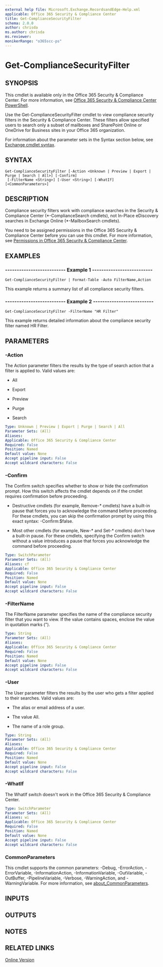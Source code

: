 ```yaml
---
external help file: Microsoft.Exchange.RecordsandEdge-Help.xml
applicable: Office 365 Security & Compliance Center
title: Get-ComplianceSecurityFilter
schema: 2.0.0
author: chrisda
ms.author: chrisda
ms.reviewer:
monikerRange: "o365scc-ps"
---
```


# Get-ComplianceSecurityFilter

## SYNOPSIS
This cmdlet is available only in the Office 365 Security & Compliance Center. For more information, see [Office 365 Security & Compliance Center PowerShell](https://docs.microsoft.com/powershell/exchange/office-365-scc/office-365-scc-powershell).

Use the Get-ComplianceSecurityFilter cmdlet to view compliance security filters in the Security & Compliance Center. These filters allow specified users to search only a subset of mailboxes and SharePoint Online or OneDrive for Business sites in your Office 365 organization.

For information about the parameter sets in the Syntax section below, see [Exchange cmdlet syntax](https://docs.microsoft.com/powershell/exchange/exchange-server/exchange-cmdlet-syntax).

## SYNTAX

```
Get-ComplianceSecurityFilter [-Action <Unknown | Preview | Export | Purge | Search | All>] [-Confirm]
 [-FilterName <String>] [-User <String>] [-WhatIf] [<CommonParameters>]
```

## DESCRIPTION
Compliance security filters work with compliance searches in the Security & Compliance Center (\*-ComplianceSearch cmdlets), not In-Place eDiscovery searches in Exchange Online (\*-MailboxSearch cmdlets).

You need to be assigned permissions in the Office 365 Security & Compliance Center before you can use this cmdlet. For more information, see [Permissions in Office 365 Security & Compliance Center](https://go.microsoft.com/fwlink/p/?LinkId=511920).

## EXAMPLES

### -------------------------- Example 1 --------------------------
```
Get-ComplianceSecurityFilter | Format-Table -Auto FilterName,Action
```

This example returns a summary list of all compliance security filters.

### -------------------------- Example 2 --------------------------
```
Get-ComplianceSecurityFilter -FilterName "HR Filter"
```

This example returns detailed information about the compliance security filter named HR Filter.

## PARAMETERS

### -Action
The Action parameter filters the results by the type of search action that a filter is applied to. Valid values are:

- All

- Export

- Preview

- Purge

- Search

```yaml
Type: Unknown | Preview | Export | Purge | Search | All
Parameter Sets: (All)
Aliases:
Applicable: Office 365 Security & Compliance Center
Required: False
Position: Named
Default value: None
Accept pipeline input: False
Accept wildcard characters: False
```

### -Confirm
The Confirm switch specifies whether to show or hide the confirmation prompt. How this switch affects the cmdlet depends on if the cmdlet requires confirmation before proceeding.

- Destructive cmdlets (for example, Remove-\* cmdlets) have a built-in pause that forces you to acknowledge the command before proceeding. For these cmdlets, you can skip the confirmation prompt by using this exact syntax: -Confirm:$false.

- Most other cmdlets (for example, New-\* and Set-\* cmdlets) don't have a built-in pause. For these cmdlets, specifying the Confirm switch without a value introduces a pause that forces you acknowledge the command before proceeding.

```yaml
Type: SwitchParameter
Parameter Sets: (All)
Aliases: cf
Applicable: Office 365 Security & Compliance Center
Required: False
Position: Named
Default value: None
Accept pipeline input: False
Accept wildcard characters: False
```

### -FilterName
The FilterName parameter specifies the name of the compliance security filter that you want to view. If the value contains spaces, enclose the value in quotation marks (").

```yaml
Type: String
Parameter Sets: (All)
Aliases:
Applicable: Office 365 Security & Compliance Center
Required: False
Position: Named
Default value: None
Accept pipeline input: False
Accept wildcard characters: False
```

### -User
The User parameter filters the results by the user who gets a filter applied to their searches. Valid values are:

- The alias or email address of a user.

- The value All.

- The name of a role group.

```yaml
Type: String
Parameter Sets: (All)
Aliases:
Applicable: Office 365 Security & Compliance Center
Required: False
Position: Named
Default value: None
Accept pipeline input: False
Accept wildcard characters: False
```

### -WhatIf
The WhatIf switch doesn't work in the Office 365 Security & Compliance Center.

```yaml
Type: SwitchParameter
Parameter Sets: (All)
Aliases: wi
Applicable: Office 365 Security & Compliance Center
Required: False
Position: Named
Default value: None
Accept pipeline input: False
Accept wildcard characters: False
```

### CommonParameters
This cmdlet supports the common parameters: -Debug, -ErrorAction, -ErrorVariable, -InformationAction, -InformationVariable, -OutVariable, -OutBuffer, -PipelineVariable, -Verbose, -WarningAction, and -WarningVariable. For more information, see [about_CommonParameters](https://go.microsoft.com/fwlink/p/?LinkID=113216).

## INPUTS

###  

## OUTPUTS

###  

## NOTES

## RELATED LINKS

[Online Version](https://technet.microsoft.com/library/5e1f0433-c062-4c58-8832-0ff0021cdc99.aspx)
